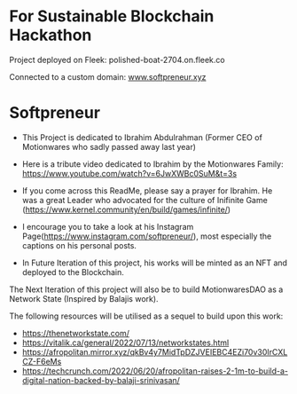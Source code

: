 # For Sustainable Blockchain Hackathon

Project deployed on Fleek: polished-boat-2704.on.fleek.co

Connected to a custom domain: www.softpreneur.xyz

# Softpreneur

- This Project is dedicated to Ibrahim Abdulrahman (Former CEO of Motionwares who sadly passed away last year)

- Here is a tribute video dedicated to Ibrahim by the Motionwares Family: https://www.youtube.com/watch?v=6JwXWBc0SuM&t=3s

- If you come across this ReadMe, please say a prayer for Ibrahim. He was a great Leader who advocated for the culture of Inifinite Game (https://www.kernel.community/en/build/games/infinite/)

- I encourage you to take a look at his Instagram Page(https://www.instagram.com/softpreneur/), most especially the captions on his personal posts. 

- In Future Iteration of this project, his works will be minted as an NFT and deployed to the Blockchain. 

The Next Iteration of this project will also be to build MotionwaresDAO as a Network State (Inspired by Balajis work). 

The following resources will be utilised as a sequel to build upon this work:
- https://thenetworkstate.com/
- https://vitalik.ca/general/2022/07/13/networkstates.html
- https://afropolitan.mirror.xyz/qkBv4y7MidTpDZJVEIEBC4EZi70v30IrCXLCZ-F6eMs
- https://techcrunch.com/2022/06/20/afropolitan-raises-2-1m-to-build-a-digital-nation-backed-by-balaji-srinivasan/


